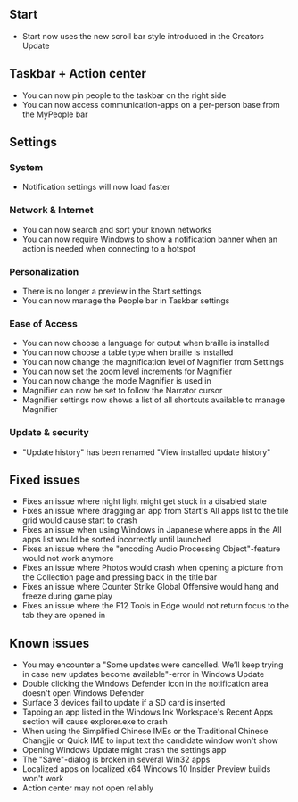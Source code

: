 ## Start
- Start now uses the new scroll bar style introduced in the Creators Update

## Taskbar + Action center
- You can now pin people to the taskbar on the right side
- You can now access communication-apps on a per-person base from the MyPeople bar

## Settings
### System
- Notification settings will now load faster

### Network & Internet
- You can now search and sort your known networks
- You can now require Windows to show a notification banner when an action is needed when connecting to a hotspot

### Personalization
- There is no longer a preview in the Start settings
- You can now manage the People bar in Taskbar settings

### Ease of Access
- You can now choose a language for output when braille is installed
- You can now choose a table type when braille is installed
- You can now change the magnification level of Magnifier from Settings
- You can now set the zoom level increments for Magnifier
- You can now change the mode Magnifier is used in
- Magnifier can now be set to follow the Narrator cursor
- Magnifier settings now shows a list of all shortcuts available to manage Magnifier

### Update & security
- "Update history" has been renamed "View installed update history"

## Fixed issues
- Fixes an issue where night light might get stuck in a disabled state
- Fixes an issue where dragging an app from Start's All apps list to the tile grid would cause start to crash
- Fixes an issue when using Windows in Japanese where apps in the All apps list would be sorted incorrectly until launched
- Fixes an issue where the "encoding Audio Processing Object"-feature would not work anymore
- Fixes an issue where Photos would crash when opening a picture from the Collection page and pressing back in the title bar
- Fixes an issue where Counter Strike Global Offensive would hang and freeze during game play
- Fixes an issue where the F12 Tools in Edge would not return focus to the tab they are opened in

## Known issues
- You may encounter a "Some updates were cancelled. We’ll keep trying in case new updates become available"-error in Windows Update
- Double clicking the Windows Defender icon in the notification area doesn't open Windows Defender
- Surface 3 devices fail to update if a SD card is inserted
- Tapping an app listed in the Windows Ink Workspace's Recent Apps section will cause explorer.exe to crash
- When using the Simplified Chinese IMEs or the Traditional Chinese Changjie or Quick IME to input text the candidate window won't show
- Opening Windows Update might crash the settings app
- The "Save"-dialog is broken in several Win32 apps
- Localized apps on localized x64 Windows 10 Insider Preview builds won't work
- Action center may not open reliably